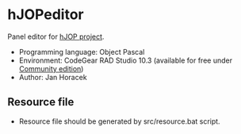 # hJOPeditor

Panel editor for [hJOP project](https://hjop.kmz-brno.cz/).

- Programming language: Object Pascal
- Environment: CodeGear RAD Studio 10.3 (available for free under [Community edition](http://docwiki.embarcadero.com/RADStudio/Sydney/en/Community_Edition))
- Author: Jan Horacek

## Resource file

- Resource file should be generated by src/resource.bat script.